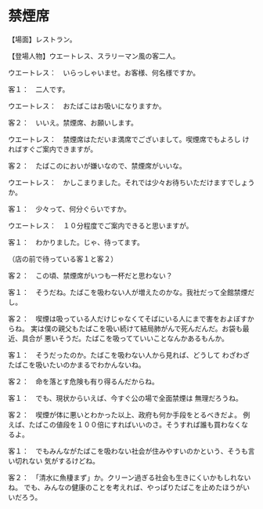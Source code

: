 # 禁煙席

【場面】レストラン。

【登場人物】ウエートレス、スラリーマン風の客二人。

ウエートレス：　いらっしゃいませ。お客様、何名様ですか。

客１：　二人です。

ウエートレス：　おたばこはお吸いになりますか。

客２：　いいえ。禁煙席、お願いします。

ウエートレス：　禁煙席はただいま満席でございまして。喫煙席でもよろし
ければすぐご案内できますが。

客２：　たばこのにおいが嫌いなので、禁煙席がいいな。

ウエートレス：　かしこまりました。それでは少々お待ちいただけますでしょうか。

客１：　少々って、何分ぐらいですか。

ウエートレス：　１０分程度でご案内できると思いますが。

客１：　わかりました。じゃ、待ってます。

（店の前で待っている客１と客２）

客２：　この頃、禁煙席がいつも一杯だと思わない？

客１：　そうだね。たばこを吸わない人が増えたのかな。我社だって全館禁煙だし。

客２：　喫煙は吸っている人だけじゃなくてそばにいる人にまで害をおよぼすからね。
実は僕の親父もたばこを吸い続けて結局肺がんで死んだんだ。お袋も最近、具合が
悪いそうだ。たばこを吸ってていいことなんかあるもんか。

客１：　そうだったのか。たばこを吸わない人から見れば、どうして
わざわざたばこを吸いたいのかまるでわかんないね。

客２：　命を落とす危険も有り得るんだからね。

客１：　でも、現状からいえば、今すぐ公の場で全面禁煙は
無理だろうね。

客２：　喫煙が体に悪いとわかった以上、政府も何か手段をとるべきだよ。
例えば、たばこの値段を１００倍にすればいいのさ。そうすれば誰も買わなくなるよ。

客１：　でもみんながたばこを吸わない社会が住みやすいのかという、そうも言い切れない
気がするけどね。

客２：　「清水に魚棲まず」か。クリーン過ぎる社会も生きにくいかもしれないね。
でも、みんなの健康のことを考えれば、やっぱりたばこを止めたほうがいいだろう。
